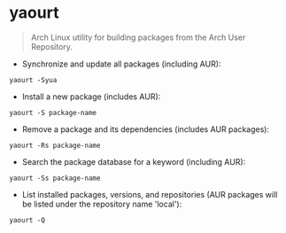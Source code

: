 # yaourt

> Arch Linux utility for building packages from the Arch User Repository.

- Synchronize and update all packages (including AUR):

`yaourt -Syua`

- Install a new package (includes AUR):

`yaourt -S package-name`

- Remove a package and its dependencies (includes AUR packages):

`yaourt -Rs package-name`

- Search the package database for a keyword (including AUR):

`yaourt -Ss package-name`

- List installed packages, versions, and repositories (AUR packages will be listed under the repository name 'local'):

`yaourt -Q`
